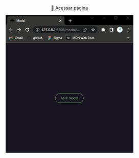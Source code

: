 <p align="center" width="100%">
    <a href="https://alexandre-fb.github.io/lib-js/tooltip/index.html" target="_blank">🔗 Acessar página</a>
</p>
<p align="center" width="100%">
    <img class="" src="../assets/gifs/modal.gif" alt="navegação por tab" width="400px" style="margin: 0 auto;">
</p>
